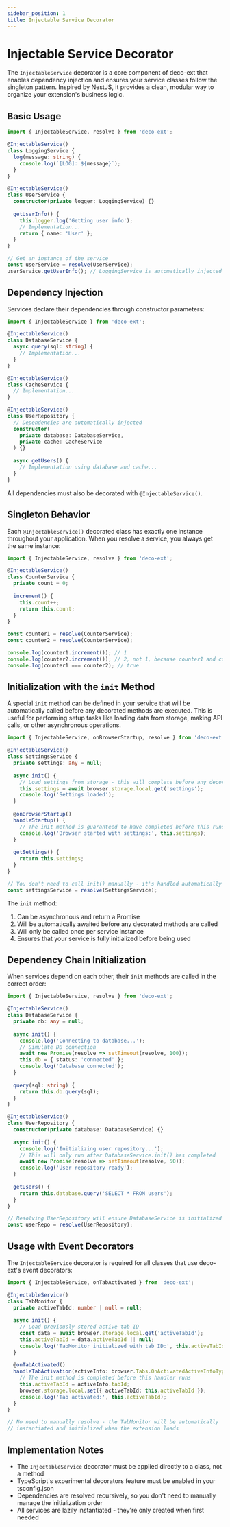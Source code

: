 ```yaml
---
sidebar_position: 1
title: Injectable Service Decorator
---
```


# Injectable Service Decorator

The `InjectableService` decorator is a core component of deco-ext that enables dependency injection and ensures your service classes follow the singleton pattern. Inspired by NestJS, it provides a clean, modular way to organize your extension's business logic.

## Basic Usage

```typescript
import { InjectableService, resolve } from 'deco-ext';

@InjectableService()
class LoggingService {
  log(message: string) {
    console.log(`[LOG]: ${message}`);
  }
}

@InjectableService()
class UserService {
  constructor(private logger: LoggingService) {}
  
  getUserInfo() {
    this.logger.log('Getting user info');
    // Implementation...
    return { name: 'User' };
  }
}

// Get an instance of the service
const userService = resolve(UserService);
userService.getUserInfo(); // LoggingService is automatically injected
```

## Dependency Injection

Services declare their dependencies through constructor parameters:

```typescript
import { InjectableService } from 'deco-ext';

@InjectableService()
class DatabaseService {
  async query(sql: string) {
    // Implementation...
  }
}

@InjectableService()
class CacheService {
  // Implementation...
}

@InjectableService()
class UserRepository {
  // Dependencies are automatically injected
  constructor(
    private database: DatabaseService,
    private cache: CacheService
  ) {}
  
  async getUsers() {
    // Implementation using database and cache...
  }
}
```

All dependencies must also be decorated with `@InjectableService()`.

## Singleton Behavior

Each `@InjectableService()` decorated class has exactly one instance throughout your application. When you resolve a service, you always get the same instance:

```typescript
import { InjectableService, resolve } from 'deco-ext';

@InjectableService()
class CounterService {
  private count = 0;
  
  increment() {
    this.count++;
    return this.count;
  }
}

const counter1 = resolve(CounterService);
const counter2 = resolve(CounterService);

console.log(counter1.increment()); // 1
console.log(counter2.increment()); // 2, not 1, because counter1 and counter2 are the same instance
console.log(counter1 === counter2); // true
```

## Initialization with the `init` Method

A special `init` method can be defined in your service that will be automatically called before any decorated methods are executed. This is useful for performing setup tasks like loading data from storage, making API calls, or other asynchronous operations.

```typescript
import { InjectableService, onBrowserStartup, resolve } from 'deco-ext';

@InjectableService()
class SettingsService {
  private settings: any = null;
  
  async init() {
    // Load settings from storage - this will complete before any decorated methods run
    this.settings = await browser.storage.local.get('settings');
    console.log('Settings loaded');
  }
  
  @onBrowserStartup()
  handleStartup() {
    // The init method is guaranteed to have completed before this runs
    console.log('Browser started with settings:', this.settings);
  }
  
  getSettings() {
    return this.settings;
  }
}

// You don't need to call init() manually - it's handled automatically
const settingsService = resolve(SettingsService);
```

The `init` method:

1. Can be asynchronous and return a Promise
2. Will be automatically awaited before any decorated methods are called
3. Will only be called once per service instance
4. Ensures that your service is fully initialized before being used

## Dependency Chain Initialization

When services depend on each other, their `init` methods are called in the correct order:

```typescript
import { InjectableService, resolve } from 'deco-ext';

@InjectableService()
class DatabaseService {
  private db: any = null;
  
  async init() {
    console.log('Connecting to database...');
    // Simulate DB connection
    await new Promise(resolve => setTimeout(resolve, 100));
    this.db = { status: 'connected' };
    console.log('Database connected');
  }
  
  query(sql: string) {
    return this.db.query(sql);
  }
}

@InjectableService()
class UserRepository {
  constructor(private database: DatabaseService) {}
  
  async init() {
    console.log('Initializing user repository...');
    // This will only run after DatabaseService.init() has completed
    await new Promise(resolve => setTimeout(resolve, 50));
    console.log('User repository ready');
  }
  
  getUsers() {
    return this.database.query('SELECT * FROM users');
  }
}

// Resolving UserRepository will ensure DatabaseService is initialized first
const userRepo = resolve(UserRepository);
```

## Usage with Event Decorators

The `InjectableService` decorator is required for all classes that use deco-ext's event decorators:

```typescript
import { InjectableService, onTabActivated } from 'deco-ext';

@InjectableService()
class TabMonitor {
  private activeTabId: number | null = null;
  
  async init() {
    // Load previously stored active tab ID
    const data = await browser.storage.local.get('activeTabId');
    this.activeTabId = data.activeTabId || null;
    console.log('TabMonitor initialized with tab ID:', this.activeTabId);
  }
  
  @onTabActivated()
  handleTabActivation(activeInfo: browser.Tabs.OnActivatedActiveInfoType) {
    // The init method is completed before this handler runs
    this.activeTabId = activeInfo.tabId;
    browser.storage.local.set({ activeTabId: this.activeTabId });
    console.log('Tab activated:', this.activeTabId);
  }
}

// No need to manually resolve - the TabMonitor will be automatically
// instantiated and initialized when the extension loads
```

## Implementation Notes

- The `InjectableService` decorator must be applied directly to a class, not a method
- TypeScript's experimental decorators feature must be enabled in your tsconfig.json
- Dependencies are resolved recursively, so you don't need to manually manage the initialization order
- All services are lazily instantiated - they're only created when first needed 